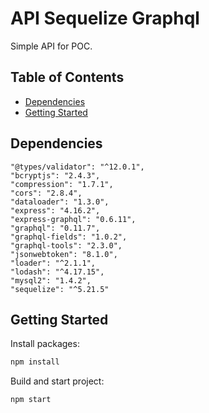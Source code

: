 # API Sequelize Graphql
Simple API for POC.

## Table of Contents
- [Dependencies](#dependencies)
- [Getting Started](#getting-started)

## Dependencies
    "@types/validator": "^12.0.1",
    "bcryptjs": "2.4.3",
    "compression": "1.7.1",
    "cors": "2.8.4",
    "dataloader": "1.3.0",
    "express": "4.16.2",
    "express-graphql": "0.6.11",
    "graphql": "0.11.7",
    "graphql-fields": "1.0.2",
    "graphql-tools": "2.3.0",
    "jsonwebtoken": "8.1.0",
    "loader": "^2.1.1",
    "lodash": "^4.17.15",
    "mysql2": "1.4.2",
    "sequelize": "^5.21.5"

## Getting Started

Install packages:
```bash
npm install
```
Build and start project:
```bash
npm start
```